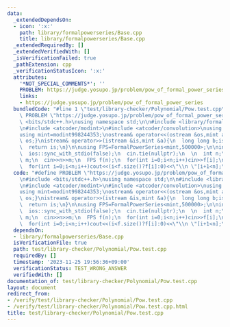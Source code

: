 ```yaml
---
data:
  _extendedDependsOn:
  - icon: ':x:'
    path: library/formalpowerseries/Base.cpp
    title: library/formalpowerseries/Base.cpp
  _extendedRequiredBy: []
  _extendedVerifiedWith: []
  _isVerificationFailed: true
  _pathExtension: cpp
  _verificationStatusIcon: ':x:'
  attributes:
    '*NOT_SPECIAL_COMMENTS*': ''
    PROBLEM: https://judge.yosupo.jp/problem/pow_of_formal_power_series
    links:
    - https://judge.yosupo.jp/problem/pow_of_formal_power_series
  bundledCode: "#line 1 \"test/library-checker/Polynomial/Pow.test.cpp\"\n#define\
    \ PROBLEM \"https://judge.yosupo.jp/problem/pow_of_formal_power_series\"\n#include\
    \ <bits/stdc++.h>\nusing namespace std;\n\n#include <library/formalpowerseries/Base.cpp>\n\
    \n#include <atcoder/modint>\n#include <atcoder/convolution>\nusing namespace atcoder;\n\
    using mint=modint998244353;\nostream& operator<<(ostream &os,mint a){os<<a.val();return\
    \ os;}\nistream& operator>>(istream &is,mint &a){\n  long long b;is>>b;a=b;\n\
    \  return is;\n}\n\nusing FPS=FormalPowerSeries<mint,500000>;\n\nint main(){\n\
    \  ios::sync_with_stdio(false);\n  cin.tie(nullptr);\n  \n  int n;\n  long long\
    \ m;\n  cin>>n>>m;\n  FPS f(n);\n  for(int i=0;i<n;i++)cin>>f[i];\n  f=f.pow(m);\n\
    \  for(int i=0;i<n;i++)cout<<(i<f.size()?f[i]:0)<<\"\\n \"[i+1<n];\n}\n"
  code: "#define PROBLEM \"https://judge.yosupo.jp/problem/pow_of_formal_power_series\"\
    \n#include <bits/stdc++.h>\nusing namespace std;\n\n#include <library/formalpowerseries/Base.cpp>\n\
    \n#include <atcoder/modint>\n#include <atcoder/convolution>\nusing namespace atcoder;\n\
    using mint=modint998244353;\nostream& operator<<(ostream &os,mint a){os<<a.val();return\
    \ os;}\nistream& operator>>(istream &is,mint &a){\n  long long b;is>>b;a=b;\n\
    \  return is;\n}\n\nusing FPS=FormalPowerSeries<mint,500000>;\n\nint main(){\n\
    \  ios::sync_with_stdio(false);\n  cin.tie(nullptr);\n  \n  int n;\n  long long\
    \ m;\n  cin>>n>>m;\n  FPS f(n);\n  for(int i=0;i<n;i++)cin>>f[i];\n  f=f.pow(m);\n\
    \  for(int i=0;i<n;i++)cout<<(i<f.size()?f[i]:0)<<\"\\n \"[i+1<n];\n}"
  dependsOn:
  - library/formalpowerseries/Base.cpp
  isVerificationFile: true
  path: test/library-checker/Polynomial/Pow.test.cpp
  requiredBy: []
  timestamp: '2023-11-25 19:56:36+09:00'
  verificationStatus: TEST_WRONG_ANSWER
  verifiedWith: []
documentation_of: test/library-checker/Polynomial/Pow.test.cpp
layout: document
redirect_from:
- /verify/test/library-checker/Polynomial/Pow.test.cpp
- /verify/test/library-checker/Polynomial/Pow.test.cpp.html
title: test/library-checker/Polynomial/Pow.test.cpp
---
```

